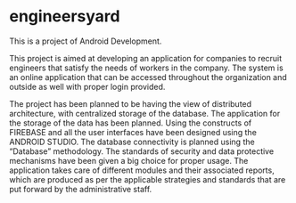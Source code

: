 # engineersyard
This is a project of Android Development.


This project is aimed at developing an application for companies to recruit engineers that satisfy the needs of workers in the company. The system is an online application that can be accessed throughout the organization and outside as well with proper login provided. 


The project has been planned to be having the view of distributed architecture, with centralized storage of the database. The application for the storage of the data has been planned. Using the constructs of FIREBASE and all the user interfaces have been designed using the ANDROID STUDIO. The database connectivity is planned using the “Database” methodology. The standards of security and data protective mechanisms have been given a big choice for proper usage. The application takes care of different modules and their associated reports, which are produced as per the applicable strategies and standards that are put forward by the administrative staff.
